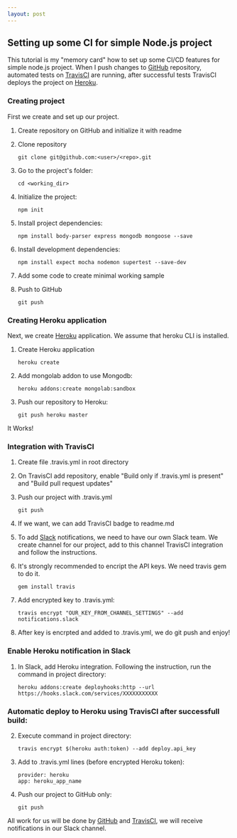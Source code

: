 ```yaml
---
layout: post
---
```


## Setting up some CI for simple Node.js project

This tutorial is my "memory card" how to set up some CI/CD features for simple node.js project. When I push changes to [GitHub](http://github.com)  repository, automated tests on [TravisCI](https://travis-ci.org/) are running, after successful tests TravisCI deploys the project on [Heroku](https://heroku.com). 

### Creating project

First we create and set up our project.

1. Create repository on GitHub  and initialize it with readme

2. Clone repository

    ```
    git clone git@github.com:<user>/<repo>.git
    ```

3. Go to the project's folder:

    ```
    cd <working_dir>
    ```

4. Initialize the project:

    ```
    npm init
    ```

5. Install project dependencies:

    ```
    npm install body-parser express mongodb mongoose --save
    ```

6. Install development dependencies:

    ```
    npm install expect mocha nodemon supertest --save-dev
    ```

7. Add some code to create minimal working sample

8. Push to GitHub

    ```
    git push
    ```

### Creating Heroku application

Next, we create [Heroku](https://heroku.com) application. We assume that heroku CLI is installed.

1. Create Heroku application

    ```
    heroku create
    ```

2. Add mongolab addon to use Mongodb:

    ```
    heroku addons:create mongolab:sandbox
    ```

3. Push our repository to Heroku:

    ```
    git push heroku master
    ```

It Works!

### Integration with TravisCI

1. Create file .travis.yml in root directory

2. On TravisCI add repository, enable "Build only if .travis.yml is present" and "Build pull request updates"

3. Push our project with .travis.yml

    ```
    git push
    ```

4. If we want, we can add TravisCI badge to readme.md

5. To add [Slack](https://slack.com/) notifications, we need to have our own Slack team. We create channel for our project, add to this channel TravisCI integration and follow the instructions.

6. It's strongly recommended to encript the API keys. We need travis gem to do it.

    ```
    gem install travis
    ```

7. Add encrypted key to .travis.yml:

    ```
    travis encrypt "OUR_KEY_FROM_CHANNEL_SETTINGS" --add notifications.slack
    ```

8. After key is encrpted and added to .travis.yml, we do git push and enjoy!

### Enable Heroku notification in Slack

1. In Slack, add Heroku integration. Following the instruction, run the command in project directory:

    ```
    heroku addons:create deployhooks:http --url https://hooks.slack.com/services/XXXXXXXXXXX
    ```

### Automatic deploy to Heroku using TravisCI after successfull build:

2. Execute command in project directory:

    ```
    travis encrypt $(heroku auth:token) --add deploy.api_key
    ```

3. Add to .travis.yml lines (before encrypted Heroku token):

    ```
    provider: heroku
    app: heroku_app_name
    ```

4. Push our project to GitHub only:

    ```
    git push
    ```

All work for us will be done by [GitHub](http://github.com) and [TravisCI](https://travis-ci.org/), we will receive notifications in our Slack channel.

